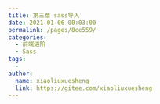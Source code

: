 ```yaml
---
title: 第三章 sass导入
date: 2021-01-06 00:03:00
permalink: /pages/8ce559/
categories:
  - 前端进阶
  - Sass
tags:
  - 
author: 
  name: xiaoliuxuesheng
  link: https://gitee.com/xiaoliuxuesheng
---
```

